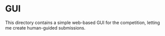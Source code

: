 # GUI

This directory contains a simple web-based GUI for the competition, letting me create human-guided submissions.
